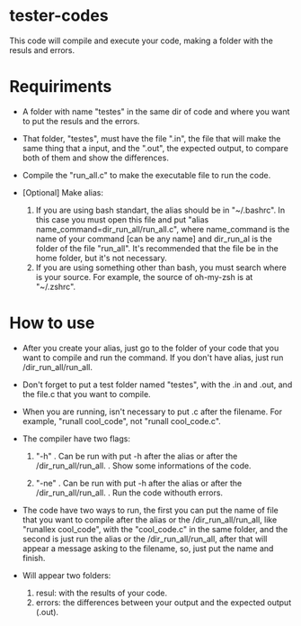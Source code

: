 # tester-codes
This code will compile and execute your code, making a folder with the resuls and errors.

# Requiriments
* A folder with name "testes" in the same dir of code and where you want to put the resuls and the errors.

* That folder, "testes", must have the file ".in", the file that will make the same thing that a input, and the ".out", the expected output, to compare both of them and show the differences.

* Compile the "run_all.c" to make the executable file to run the code.

* [Optional] Make alias:
    1. If you are using bash standart, the alias should be in "\~/.bashrc". In this case you must open this file and put "alias name_command=dir_run_all/run_all.c", where name_command is the name of your command [can be any name] and dir_run_al is the folder of the file "run_all". It's recommended that the file be in the home folder, but it's not necessary.
    2. If you are using something other than bash, you must search where is your source. For example, the source of oh-my-zsh is at "~/.zshrc".
    
# How to use
* After you create your alias, just go to the folder of your code that you want to compile and run the command. If you don't have alias, just run /dir_run_all/run_all.

* Don't forget to put a test folder named "testes", with the .in and .out, and the file.c that you want to compile.

* When you are running, isn't necessary to put .c after the filename. For example, "runall cool_code", not "runall cool_code.c".

* The compiler have two flags:

    1. "-h" 
      . Can be run with put -h after the alias or after the /dir_run_all/run_all.
      . Show some informations of the code.
      
    2. "-ne"
      . Can be run with put -h after the alias or after the /dir_run_all/run_all.
      . Run the code withouth errors.
      
* The code have two ways to run, the first you can put the name of file that you want to compile after the alias or the /dir_run_all/run_all, like "runallex cool_code", with the "cool_code.c" in the same folder, and the second is just run the alias or the /dir_run_all/run_all, after that will appear a message asking to the filename, so, just put the name and finish.

* Will appear two folders: 

    1. resul: with the results of your code.
    2. errors: the differences between your output and the expected output (.out).
